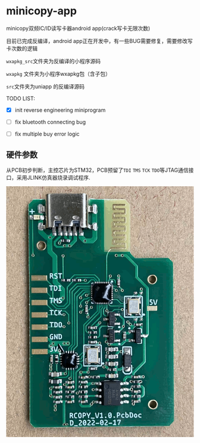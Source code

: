 # minicopy-app

minicopy双频IC/ID读写卡器android app(crack写卡无限次数)

目前已完成反编译，android app正在开发中，有一些BUG需要修复，需要修改写卡次数的逻辑

`wxapkg_src`文件夹为反编译的小程序源码

`wxapkg` 文件夹为小程序wxapkg包（含子包）

`src`文件夹为uniapp 的反编译源码

TODO LIST:

- [x] init reverse engineering miniprogram
- [ ] fix bluetooth connecting bug
- [ ] fix multiple buy error logic


## 硬件参数

从PCB初步判断，主控芯片为STM32，PCB预留了`TDI` `TMS` `TCK` `TDO`等JTAG通信接口，采用JLINK仿真器烧录调试程序.

![pcb.png](asset/pcb.png)

